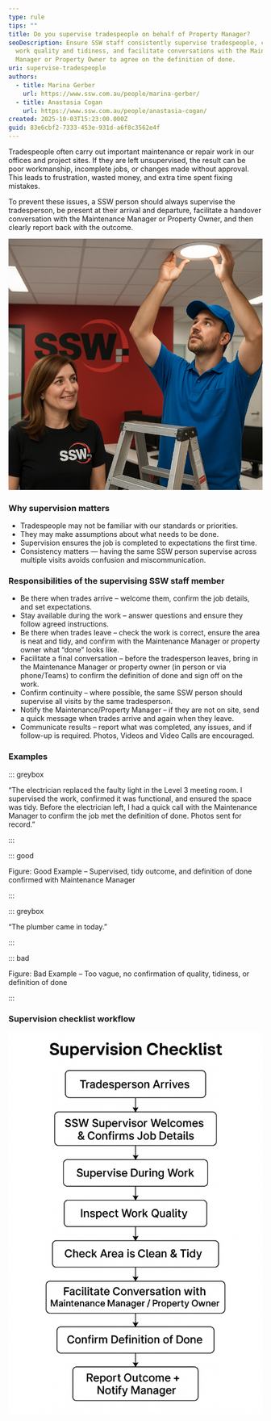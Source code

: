 ```yaml
---
type: rule
tips: ""
title: Do you supervise tradespeople on behalf of Property Manager?
seoDescription: Ensure SSW staff consistently supervise tradespeople, confirm
  work quality and tidiness, and facilitate conversations with the Maintenance
  Manager or Property Owner to agree on the definition of done.
uri: supervise-tradespeople
authors:
  - title: Marina Gerber
    url: https://www.ssw.com.au/people/marina-gerber/
  - title: Anastasia Cogan
    url: https://www.ssw.com.au/people/anastasia-cogan/
created: 2025-10-03T15:23:00.000Z
guid: 83e6cbf2-7333-453e-931d-a6f8c3562e4f
---
```

Tradespeople often carry out important maintenance or repair work in our offices and project sites. If they are left unsupervised, the result can be poor workmanship, incomplete jobs, or changes made without approval. This leads to frustration, wasted money, and extra time spent fixing mistakes.  

To prevent these issues, a SSW person should always supervise the tradesperson, be present at their arrival and departure, facilitate a handover conversation with the Maintenance Manager or Property Owner, and then clearly report back with the outcome.  

![](screenshot-2025-10-07-095917.png "Figure: Always supervise tradespeople on site")

<!--endintro-->

### Why supervision matters

* Tradespeople may not be familiar with our standards or priorities.  
* They may make assumptions about what needs to be done.  
* Supervision ensures the job is completed to expectations the first time.  
* Consistency matters — having the same SSW person supervise across multiple visits avoids confusion and miscommunication.  

### Responsibilities of the supervising SSW staff member

* Be there when trades arrive – welcome them, confirm the job details, and set expectations.  
* Stay available during the work – answer questions and ensure they follow agreed instructions.  
* Be there when trades leave – check the work is correct, ensure the area is neat and tidy, and confirm with the Maintenance Manager or property owner what “done” looks like.  
* Facilitate a final conversation – before the tradesperson leaves, bring in the Maintenance Manager or property owner (in person or via phone/Teams) to confirm the definition of done and sign off on the work.  
* Confirm continuity – where possible, the same SSW person should supervise all visits by the same tradesperson.  
* Notify the Maintenance/Property Manager – if they are not on site, send a quick message when trades arrive and again when they leave.  
* Communicate results – report what was completed, any issues, and if follow-up is required. Photos, Videos and Video Calls are encouraged.  

### Examples

::: greybox

“The electrician replaced the faulty light in the Level 3 meeting room. I supervised the work, confirmed it was functional, and ensured the space was tidy. Before the electrician left, I had a quick call with the Maintenance Manager to confirm the job met the definition of done. Photos sent for record.”  

:::

::: good

Figure: Good Example – Supervised, tidy outcome, and definition of done confirmed with Maintenance Manager

:::

::: greybox

“The plumber came in today.”  

:::

::: bad

Figure: Bad Example – Too vague, no confirmation of quality, tidiness, or definition of done

:::

### Supervision checklist workflow

![](chatgpt-image-oct-3-2025-03_20_11-pm.png "How to supervise tradesperson step by step")
